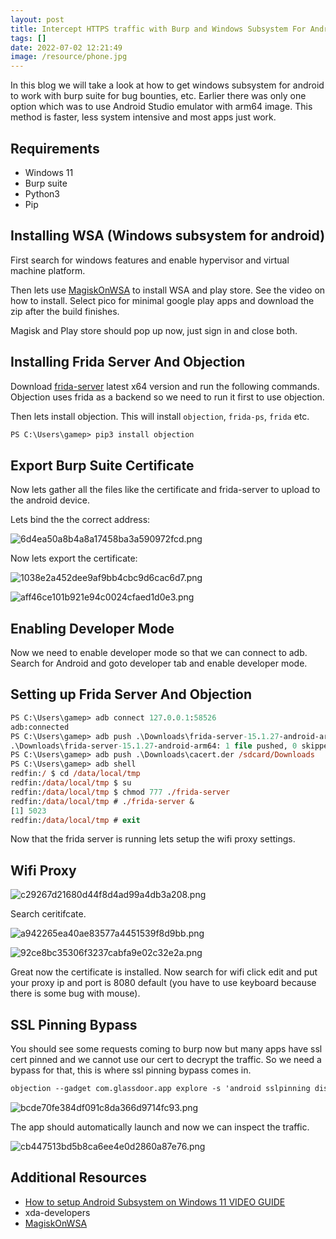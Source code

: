 ```yaml
---
layout: post
title: Intercept HTTPS traffic with Burp and Windows Subsystem For Android
tags: []
date: 2022-07-02 12:21:49
image: /resource/phone.jpg
---
```


In this blog we will take a look at how to get windows subsystem for android to work with burp suite for bug bounties, etc. Earlier there was only one option which was to use Android Studio emulator with arm64 image. This method is faster, less system intensive and most apps just work.

## Requirements

- Windows 11
- Burp suite
- Python3
- Pip

## Installing WSA (Windows subsystem for android)

First search for windows features and enable hypervisor and virtual machine platform.

Then lets use [MagiskOnWSA](https://github.com/LSPosed/MagiskOnWSA) to install WSA and play store. See the video on how to install. Select pico for minimal google play apps and download the zip after the build finishes.

Magisk and Play store should pop up now, just sign in and close both.

## Installing Frida Server And Objection

Download [frida-server](https://github.com/frida/frida/releases) latest x64 version and run the following commands. Objection uses frida as a backend so we need to run it first to use objection.

Then lets install objection. This will install `objection`, `frida-ps`, `frida` etc.

```ps
PS C:\Users\gamep> pip3 install objection
```

## Export Burp Suite Certificate

Now lets gather all the files like the certificate and frida-server to upload to the android device.

Lets bind the the correct address:

![6d4ea50a8b4a8a17458ba3a590972fcd.png](/resource/68d28a40d7044623b1dfd6ff8cd2eeee.png)

Now lets export the certificate:

![1038e2a452dee9af9bb4cbc9d6cac6d7.png](/resource/a1791009564e4f8ea177408fef87a64f.png)

![aff46ce101b921e94c0024cfaed1d0e3.png](/resource/66b79207ef164f84825a4823ed7887b9.png)

## Enabling Developer Mode

Now we need to enable developer mode so that we can connect to adb. Search for Android and goto developer tab and enable developer mode.

## Setting up Frida Server And Objection

```ps
PS C:\Users\gamep> adb connect 127.0.0.1:58526
adb:connected
PS C:\Users\gamep> adb push .\Downloads\frida-server-15.1.27-android-arm64 /data/local/tmp/frida-server
.\Downloads\frida-server-15.1.27-android-arm64: 1 file pushed, 0 skipped. 51.8 MB/s (47172184 bytes in 0.869s)
PS C:\Users\gamep> adb push .\Downloads\cacert.der /sdcard/Downloads
PS C:\Users\gamep> adb shell
redfin:/ $ cd /data/local/tmp
redfin:/data/local/tmp $ su
redfin:/data/local/tmp $ chmod 777 ./frida-server
redfin:/data/local/tmp # ./frida-server &
[1] 5023
redfin:/data/local/tmp # exit
```

Now that the frida server is running lets setup the wifi proxy settings.

## Wifi Proxy

![c29267d21680d44f8d4ad99a4db3a208.png](/resource/aa8e4197e5c74d17928c7bdffc965393.png)

Search ceritifcate.

![a942265ea40ae83577a4451539f8d9bb.png](/resource/d954add652104bfea25924983594ea64.png)

![92ce8bc35306f3237cabfa9e02c32e2a.png](/resource/702f9306e11a4109a1844b22130daa2e.png)

Great now the certificate is installed. Now search for wifi click edit and put your proxy ip and port is 8080 default (you have to use keyboard because there is some bug with mouse).

## SSL Pinning Bypass

You should see some requests coming to burp now but many apps have ssl cert pinned and we cannot use our cert to decrypt the traffic. So we need a bypass for that, this is where ssl pinning bypass comes in.

```ps
objection --gadget com.glassdoor.app explore -s 'android sslpinning disable'
```

![bcde70fe384df091c8da366d9714fc93.png](/resource/a788924a30bb4fbda8a1ed4835c6361b.png)

The app should automatically launch and now we can inspect the traffic.

![cb447513bd5b8ca6ee4e0d2860a87e76.png](/resource/7679fc5ad6c5417886911ae825b95376.png)

## Additional Resources

- [How to setup Android Subsystem on Windows 11 VIDEO GUIDE](https://youtu.be/cOJbzmZTKvM)
- xda-developers
- [MagiskOnWSA](https://github.com/LSPosed/MagiskOnWSA)
